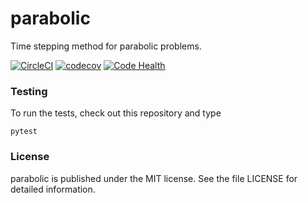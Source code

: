 # parabolic

Time stepping method for parabolic problems.

[![CircleCI](https://img.shields.io/circleci/project/github/nschloe/parabolic.svg)](https://circleci.com/gh/nschloe/parabolic)
[![codecov](https://codecov.io/gh/nschloe/parabolic/branch/master/graph/badge.svg)](https://codecov.io/gh/nschloe/parabolic)
[![Code Health](https://landscape.io/github/nschloe/parabolic/master/landscape.png)](https://landscape.io/github/nschloe/parabolic/master)

### Testing

To run the tests, check out this repository and type
```
pytest
```

### License

parabolic is published under the MIT license. See the file LICENSE for detailed
information.
